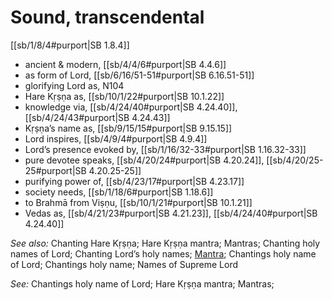 # Sound, transcendental

[[sb/1/8/4#purport|SB 1.8.4]]

* ancient & modern, [[sb/4/4/6#purport|SB 4.4.6]]
* as form of Lord, [[sb/6/16/51-51#purport|SB 6.16.51-51]]
* glorifying Lord as, N104
* Hare Kṛṣṇa as, [[sb/10/1/22#purport|SB 10.1.22]]
* knowledge via, [[sb/4/24/40#purport|SB 4.24.40]], [[sb/4/24/43#purport|SB 4.24.43]]
* Kṛṣṇa’s name as, [[sb/9/15/15#purport|SB 9.15.15]]
* Lord inspires, [[sb/4/9/4#purport|SB 4.9.4]]
* Lord’s presence evoked by, [[sb/1/16/32-33#purport|SB 1.16.32-33]]
* pure devotee speaks, [[sb/4/20/24#purport|SB 4.20.24]], [[sb/4/20/25-25#purport|SB 4.20.25-25]]
* purifying power of, [[sb/4/23/17#purport|SB 4.23.17]]
* society needs, [[sb/1/18/6#purport|SB 1.18.6]]
* to Brahmā from Viṣṇu, [[sb/10/1/21#purport|SB 10.1.21]]
* Vedas as, [[sb/4/21/23#purport|SB 4.21.23]], [[sb/4/24/40#purport|SB 4.24.40]]

*See also:* Chanting Hare Kṛṣṇa; Hare Kṛṣṇa mantra; Mantras; Chanting holy names of Lord; Chanting Lord’s holy names; [Mantra](entries/mantra.md); Chantings holy name of Lord; Chantings holy name; Names of Supreme Lord

*See:* Chantings holy name of Lord; Hare Kṛṣṇa mantra; Mantras; 
